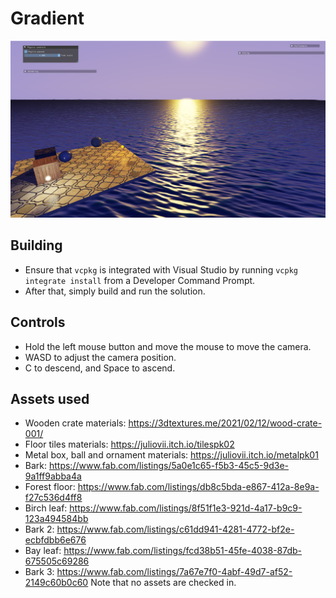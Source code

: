 # Gradient

![Screenshot](screenshot.png)
 
## Building
- Ensure that `vcpkg` is integrated with Visual Studio by running `vcpkg integrate install` from a Developer Command Prompt. 
- After that, simply build and run the solution.

## Controls
- Hold the left mouse button and move the mouse to move the camera.
- WASD to adjust the camera position. 
- C to descend, and Space to ascend. 

## Assets used
- Wooden crate materials: https://3dtextures.me/2021/02/12/wood-crate-001/  
- Floor tiles materials: https://juliovii.itch.io/tilespk02  
- Metal box, ball and ornament materials: https://juliovii.itch.io/metalpk01  
- Bark: https://www.fab.com/listings/5a0e1c65-f5b3-45c5-9d3e-9a1ff9abba4a
- Forest floor: https://www.fab.com/listings/db8c5bda-e867-412a-8e9a-f27c536d4ff8
- Birch leaf: https://www.fab.com/listings/8f51f1e3-921d-4a17-b9c9-123a494584bb
- Bark 2: https://www.fab.com/listings/c61dd941-4281-4772-bf2e-ecbfdbb6e676
- Bay leaf: https://www.fab.com/listings/fcd38b51-45fe-4038-87db-675505c69286
- Bark 3: https://www.fab.com/listings/7a67e7f0-4abf-49d7-af52-2149c60b0c60
Note that no assets are checked in.